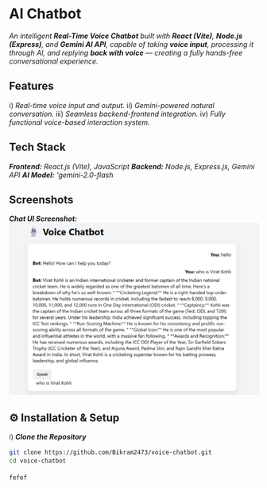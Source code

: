 # AI Chatbot

_An intelligent **Real-Time Voice Chatbot** built with **React (Vite)**, **Node.js (Express)**, and **Gemini AI API**, capable of taking **voice input**, processing it through 
AI, and replying **back with voice** — creating a fully hands-free conversational experience._

## Features

i) _Real-time voice input and output._
ii) _Gemini-powered natural conversation._
iii) _Seamless backend-frontend integration._
iv) _Fully functional voice-based interaction system._

## Tech Stack
**_Frontend:_** _React.js (Vite), JavaScript_
**_Backend:_** _Node.js, Express.js, Gemini API_
**_AI Model:_** _'gemini-2.0-flash_

## Screenshots
**_Chat UI Screenshot:_**</br>
![**_image_alt_**](https://github.com/Bikram2473/voice-chatbot/blob/d0c1c57687dbe4af8dcd46d1c36bf54b07630d33/UI.png)

## ⚙️ Installation & Setup

i) **_Clone the Repository_**
```bash
git clone https://github.com/Bikram2473/voice-chatbot.git
cd voice-chatbot

fefef
